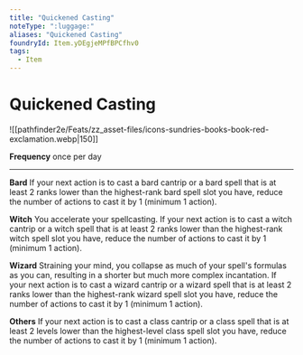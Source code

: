 ```yaml
---
title: "Quickened Casting"
noteType: ":luggage:"
aliases: "Quickened Casting"
foundryId: Item.yDEgjeMPfBPCfhv0
tags:
  - Item
---
```


# Quickened Casting
![[pathfinder2e/Feats/zz_asset-files/icons-sundries-books-book-red-exclamation.webp|150]]

**Frequency** once per day

* * *

**Bard** If your next action is to cast a bard cantrip or a bard spell that is at least 2 ranks lower than the highest-rank bard spell slot you have, reduce the number of actions to cast it by 1 (minimum 1 action).

**Witch** You accelerate your spellcasting. If your next action is to cast a witch cantrip or a witch spell that is at least 2 ranks lower than the highest-rank witch spell slot you have, reduce the number of actions to cast it by 1 (minimum 1 action).

**Wizard** Straining your mind, you collapse as much of your spell's formulas as you can, resulting in a shorter but much more complex incantation. If your next action is to cast a wizard cantrip or a wizard spell that is at least 2 ranks lower than the highest-rank wizard spell slot you have, reduce the number of actions to cast it by 1 (minimum 1 action).

**Others** If your next action is to cast a class cantrip or a class spell that is at least 2 levels lower than the highest-level class spell slot you have, reduce the number of actions to cast it by 1 (minimum 1 action).
